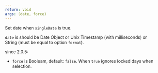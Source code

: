 ```yaml
---
return: void
args: (date, force)
---
```


Set date when `singleDate` is true.

`date` is should be Date Object or Unix Timestamp (with milliseconds) or String (must be equal to option `format`).  

since 2.0.5:  
- `force` is Booleam, default: `false`. When `true` ignores locked days when selection.